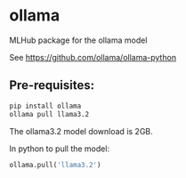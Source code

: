 # ollama

MLHub package for the ollama model

See https://github.com/ollama/ollama-python

## Pre-requisites:

```bash
pip install ollama
ollama pull llama3.2
```

The ollama3.2 model download is 2GB.

In python to pull the model:

```python
ollama.pull('llama3.2')
```
